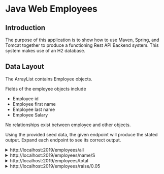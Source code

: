 # Java Web Employees

## Introduction

The purpose of this application is to show how to use Maven, Spring, and Tomcat together to produce a functioning Rest
API Backend system. This system makes use of an H2 database.

## Data Layout

The ArrayList contains Employee objects.

Fields of the employee objects include

* Employee id
* Employee first name
* Employee last name
* Employee Salary

No relationships exist between employee and other objects.

Using the provided seed data, the given endpoint will produce the stated output. Expand each endpoint to see its correct
output.

<details>
<summary>http://localhost:2019/employees/all</summary>

```JSON
[
    {
        "empid": 2,
        "fname": "Sam",
        "lname": "Ford",
        "salary": 80000.0
    },
    {
        "empid": 1,
        "fname": "Steve",
        "lname": "Green",
        "salary": 45000.0
    },
    {
        "empid": 3,
        "fname": "May",
        "lname": "Jones",
        "salary": 75000.0
    }
]
```

</details>

<details>
<summary>http://localhost:2019/employees/name/S</summary>

In the Console:

```TEXT
Employee{empid=1, fname='Steve', lname='Green', salary=45000.0}
Employee{empid=2, fname='Sam', lname='Ford', salary=80000.0}
```

In Postman

```JSON
[
    {
        "empid": 1,
        "fname": "Steve",
        "lname": "Green",
        "salary": 45000.0
    },
    {
        "empid": 2,
        "fname": "Sam",
        "lname": "Ford",
        "salary": 80000.0
    }
]
```

</details>

<details>
<summary>http://localhost:2019/employees/total</summary>

In the Console:

```TEXT
Total Salary 200000.0
```

In Postman

```JSON
Status OK
```

</details>

<details>
<summary>http://localhost:2019/employees/raise/0.05</summary>

```JSON
[
    {
        "empid": 1,
        "fname": "Steve",
        "lname": "Green",
        "salary": 47250.0
    },
    {
        "empid": 2,
        "fname": "Sam",
        "lname": "Ford",
        "salary": 84000.0
    },
    {
        "empid": 3,
        "fname": "May",
        "lname": "Jones",
        "salary": 78750.0
    }
]
```

</details>
